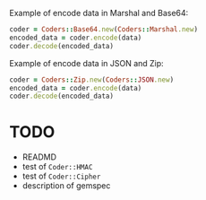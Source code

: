 Example of encode data in Marshal and Base64:

```ruby
coder = Coders::Base64.new(Coders::Marshal.new)
encoded_data = coder.encode(data)
coder.decode(encoded_data)
```

Example of encode data in JSON and Zip:

```ruby
coder = Coders::Zip.new(Coders::JSON.new)
encoded_data = coder.encode(data)
coder.decode(encoded_data)
```

# TODO

- READMD
- test of `Coder::HMAC`
- test of `Coder::Cipher`
- description of gemspec
